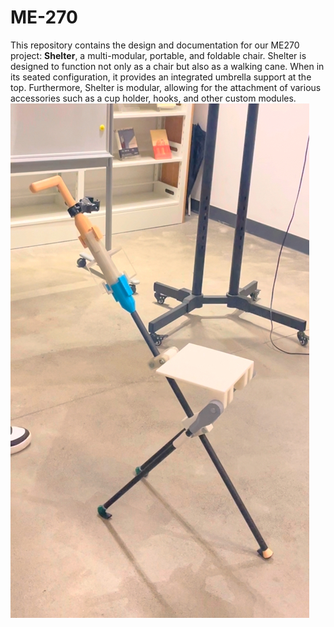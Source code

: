 # ME-270
This repository contains the design and documentation for our ME270 project: **Shelter**, a multi-modular, portable, and foldable chair. Shelter is designed to function not only as a chair but also as a walking cane. When in its seated configuration, it provides an integrated umbrella support at the top. Furthermore, Shelter is modular, allowing for the attachment of various accessories such as a cup holder, hooks, and other custom modules.
![shelter_assembled](Images/shelter_assembled.jpeg)
